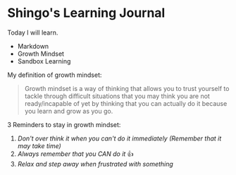 # Shingo's Learning Journal

Today I will learn. 
- Markdown
- Growth Mindset
- Sandbox Learning

My definition of growth mindset:
> Growth mindset is a way of thinking that allows you to trust yourself to tackle through difficult situations that you may think you are not ready/incapable of yet by thinking that you can actually do it because you learn and grow as you go.

3 Reminders to stay in growth mindset: 
1. *Don't over think it when you can't do it immediately (Remember that it may take time)* 
2. *Always remember that you CAN do it* :+1: 
3. *Relax and step away when frustrated with something* 
